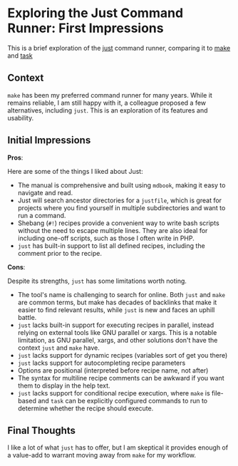 # Exploring the Just Command Runner: First Impressions

This is a brief exploration of the [just][] command runner, comparing
it to [make][] and [task][]

## Context

`make` has been my preferred command runner for many years. While it
remains reliable, I am still happy with it, a colleague proposed a few
alternatives, including `just`. This is an exploration of its features
and usability.

## Initial Impressions

**Pros**:

Here are some of the things I liked about Just:

- The manual is comprehensive and built using `mdbook`, making it easy
  to navigate and read.
- Just will search ancestor directories for a `justfile`, which is
  great for projects where you find yourself in multiple subdirectories
  and want to run a command.
- Shebang (`#!`) recipes provide a convenient way to write bash scripts
  without the need to escape multiple lines. They are also ideal for including one-off scripts, such as those I often write in PHP.
- `just` has built-in support to list all defined recipes, including the
  comment prior to the recipe.

**Cons**:

Despite its strengths, `just` has some limitations worth noting.

- The tool's name is challenging to search for online. Both `just` and
  `make` are common terms, but make has decades of backlinks that make
  it easier to find relevant results, while `just` is new and faces an
  uphill battle.
- `just` lacks built-in support for executing recipes in parallel,
  instead relying on external tools like GNU parallel or xargs. This is
  a notable limitation, as GNU parallel, xargs, and other solutions
  don't have the context `just` and `make` have.
- `just` lacks support for dynamic recipes (variables sort of get you there)
- `just` lacks support for autocompleting recipe parameters
- Options are positional (interpreted before recipe name, not after)
- The syntax for multiline recipe comments can be awkward if you want
  them to display in the help text.
- `just` lacks support for conditional recipe execution, where `make` is
  file-based and `task` can be explicitly configured commands to run to
  determine whether the recipe should execute.

## Final Thoughts

I like a lot of what `just` has to offer, but I am skeptical it
provides enough of a value-add to warrant moving away from `make` for
my workflow.


<!-- Links -->

[just]: https://just.systems/
[task]: https://taskfile.dev/
[make]: https://www.gnu.org/software/make/
